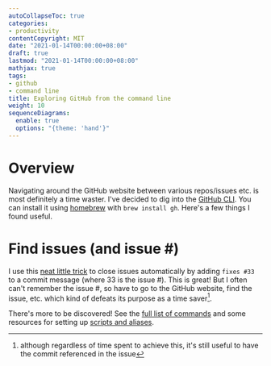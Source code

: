 ```yaml
---
autoCollapseToc: true
categories: 
- productivity
contentCopyright: MIT
date: "2021-01-14T00:00:00+08:00"
draft: true
lastmod: "2021-01-14T00:00:00+08:00"
mathjax: true
tags:
- github
- command line
title: Exploring GitHub from the command line
weight: 10
sequenceDiagrams: 
  enable: true
  options: "{theme: 'hand'}"
---
```


# Overview
Navigating around the GitHub website between various repos/issues etc. is most definitely a time waster. I've decided to dig into the [GitHub CLI](https://github.com/cli/cli). You can install it using [homebrew](https://brew.sh/) with `brew install gh`. Here's a few things I found useful.

# Find issues (and issue #)
I use this [neat little trick](https://github.blog/2013-01-22-closing-issues-via-commit-messages/) to close issues automatically by adding `fixes #33` to a commit message (where 33 is the issue #). This is great! But I often can't remember the issue #, so have to go to the GitHub website, find the issue, etc. which kind of defeats its purpose as a time saver[^1].

There's more to be discovered! See the [full list of commands](https://cli.github.com/manual/) and some resources for setting up [scripts and aliases](https://cli.github.com/manual/#extending-the-cli).

[^1]: although regardless of time spent to achieve this, it's still useful to have the commit referenced in the issue
